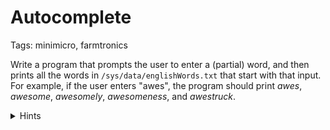 # Autocomplete

Tags: minimicro, farmtronics

Write a program that prompts the user to enter a (partial) word, and then prints all the words in `/sys/data/englishWords.txt` that start with that input.  For example, if the user enters "awes", the program should print *awes*, *awesome*, *awesomely*, *awesomeness*, and *awestruck*.

<details>
<summary>Hints</summary>

You'll need to use the [file](https://miniscript.org/wiki/File) module to read all lines of the file.  The result will be a list, which you can iterate over with a [for loop](https://miniscript.org/wiki/For) and see if it starts with the user's input.

The easiest way to check that would be to first `import "stringUtil"`, so then you can use the `.startsWith` method.  Alternatively, you could just check whether (1) the word under consideration is at least as long as the input word, and (2) a substring of the word, up to the length of the input word, equals the input word.

</details>
